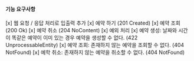 #### 기능 요구사항

[x] 웹 요청 / 응답 처리로 입출력 추가
    [x] 예약 하기 (201 Created)
    [x] 예약 조회 (200 Ok)
    [x] 예약 취소 (204 NoContent)
[x] 예외 처리
    [x] 예약 생성: 날짜와 시간이 똑같은 예약이 이미 있는 경우 예약을 생성할 수 없다. (422 UnprocessableEntity)
    [x] 예약 조회: 존재하지 않는 예약을 조회할 수 없다. (404 NotFound)
    [x] 예학 취소: 존재하지 않는 예약을 취소할 수 없다. (404 NotFound)


